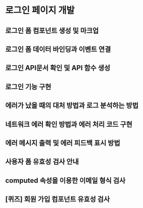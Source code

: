 # 로그인 페이지 개발

## 로그인 폼 컴포넌트 생성 및 마크업

## 로그인 폼 데이터 바인딩과 이벤트 연결

## 로그인 API문서 확인 및 API 함수 생성

## 로그인 기능 구현

## 에러가 났을 때의 대처 방법과 로그 분석하는 방법

## 네트워크 에러 확인 방법과 에러 처리 코드 구현

## 에러 메시지 출력 및 에러 피드백 표시 방법

## 사용자 폼 유효성 검사 안내

## computed 속성을 이용한 이메일 형식 검사

## [퀴즈] 회원 가입 컴포넌트 유효성 검사